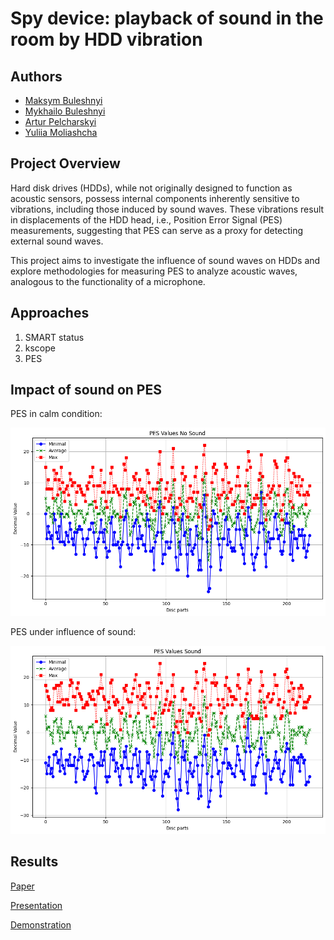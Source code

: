 # Spy device: playback of sound in the room by HDD vibration

## Authors
- [Maksym Buleshnyi](https://github.com/maksDev123)
- [Mykhailo Buleshnyi](https://github.com/mikl123)
- [Artur Pelcharskyi](https://github.com/PelArtur)
- [Yuliia Moliashcha](https://github.com/bulkobubulko)

## Project Overview

Hard disk drives (HDDs), while not originally designed to function as acoustic sensors, possess internal components inherently sensitive to vibrations, including those induced by sound waves. These vibrations result in displacements of the HDD head, i.e., Position Error Signal (PES) measurements, suggesting that PES can serve as a proxy for detecting external sound waves.

This project aims to investigate the influence of sound waves on HDDs and explore methodologies for measuring PES to analyze acoustic waves, analogous to the functionality of a microphone.

## Approaches
1. SMART status
2. kscope
3. PES

## Impact of sound on PES

PES in calm condition:

![pes-silent](/data/pes-silent.png)

PES under influence of sound:

![pes-sound](/data/pes-sound.png)

## Results 

[Paper](https://www.overleaf.com/project/670cf78c14e80a299384173c)

[Presentation](https://docs.google.com/presentation/d/1J7DsvozCx6ya57X8JyggiJmysw4fNvPFUtXx2ukg5J8/edit?usp=sharing)

[Demonstration](https://www.youtube.com/watch?v=RUG950oKycg)
